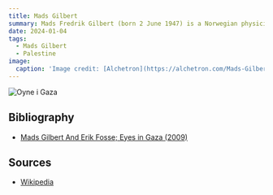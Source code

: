 ```yaml
---
title: Mads Gilbert
summary: Mads Fredrik Gilbert (born 2 June 1947) is a Norwegian physician, humanitarian, activist, and politician for the Red Party.
date: 2024-01-04
tags:
  - Mads Gilbert
  - Palestine
image:
  caption: 'Image credit: [Alchetron](https://alchetron.com/Mads-Gilbert)'
---
```



![Oyne i Gaza](https://norla.no/dynamic_images/f0ec56f4dc6d927d0bcd3898e37b72ae43b0d0b5/700x1093/1198-20150326174436000000.webp)


## Bibliography

- [Mads Gilbert And Erik Fosse; Eyes in Gaza (2009)](https://norla.no/nb/books/149-eyes-in-gaza)

## Sources

- [Wikipedia](https://en.wikipedia.org/wiki/Mads_Gilbert)
